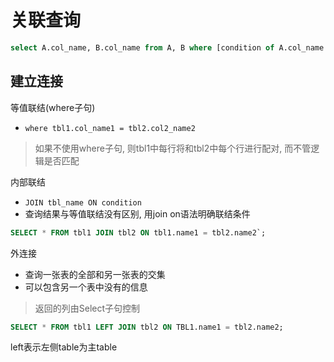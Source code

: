 # 关联查询

```sql
select A.col_name, B.col_name from A, B where [condition of A.col_name | B.com_name]
```

## 建立连接

等值联结(where子句)

- `where tbl1.col_name1 = tbl2.col2_name2`

> 如果不使用where子句, 则tbl1中每行将和tbl2中每个行进行配对, 而不管逻辑是否匹配

内部联结

- `JOIN tbl_name ON condition`
- 查询结果与等值联结没有区别, 用join on语法明确联结条件

```sql
SELECT * FROM tbl1 JOIN tbl2 ON tbl1.name1 = tbl2.name2`;
```

外连接

- 查询一张表的全部和另一张表的交集
- 可以包含另一个表中没有的信息

> 返回的列由Select子句控制

```sql
SELECT * FROM tbl1 LEFT JOIN tbl2 ON TBL1.name1 = tbl2.name2;
```

left表示左侧table为主table



